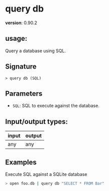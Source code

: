 # query db

**version**: 0.90.2

## **usage**:

Query a database using SQL.

## Signature

`> query db (SQL)`

## Parameters

- `SQL`: SQL to execute against the database.

## Input/output types:

| input | output |
| ----- | ------ |
| any   | any    |

## Examples

Execute SQL against a SQLite database

```bash
> open foo.db | query db "SELECT * FROM Bar"
```
